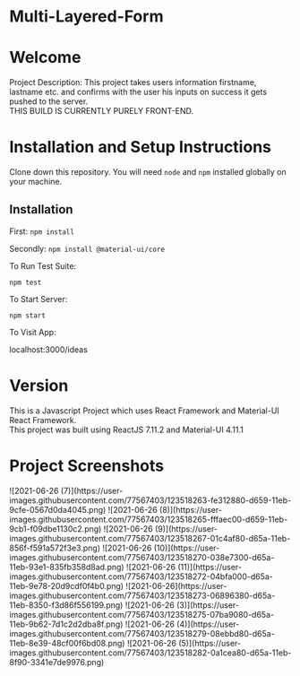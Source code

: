 # Multi-Layered-Form

<h1>Welcome</h1
This is a Practice Project to show basic understanding of ReactJS and Implementation of Material-UI.

Project Description: 
This project takes users information firstname, lastname etc. and confirms with the user his inputs on success it gets pushed to the server. 
<br>
THIS BUILD IS CURRENTLY PURELY FRONT-END.

<h1>Installation and Setup Instructions</h1>
Clone down this repository. You will need <code>node</code> and <code>npm</code> installed globally on your machine.

<h2>Installation</h2>

First:
<code>npm install</code>

Secondly:
<code>npm install @material-ui/core</code>

To Run Test Suite:

<code>npm test</code>

To Start Server:

<code>npm start</code>

To Visit App:

localhost:3000/ideas

<h1>Version</h1>
This is a Javascript Project which uses React Framework and Material-UI React Framework. <br>
This project was built using ReactJS 7.11.2 and Material-UI 4.11.1


<h1>Project Screenshots</h1>
![2021-06-26 (7)](https://user-images.githubusercontent.com/77567403/123518263-fe312880-d659-11eb-9cfe-0567d0da4045.png)
![2021-06-26 (8)](https://user-images.githubusercontent.com/77567403/123518265-fffaec00-d659-11eb-9cb1-f09dbe1130c2.png)
![2021-06-26 (9)](https://user-images.githubusercontent.com/77567403/123518267-01c4af80-d65a-11eb-856f-f591a572f3e3.png)
![2021-06-26 (10)](https://user-images.githubusercontent.com/77567403/123518270-038e7300-d65a-11eb-93e1-835fb358d8ad.png)
![2021-06-26 (11)](https://user-images.githubusercontent.com/77567403/123518272-04bfa000-d65a-11eb-9e78-20d9cdf0f4b0.png)
![2021-06-26](https://user-images.githubusercontent.com/77567403/123518273-06896380-d65a-11eb-8350-f3d86f556199.png)
![2021-06-26 (3)](https://user-images.githubusercontent.com/77567403/123518275-07ba9080-d65a-11eb-9b62-7d1c2d2dba8f.png)
![2021-06-26 (4)](https://user-images.githubusercontent.com/77567403/123518279-08ebbd80-d65a-11eb-8e39-48cf00f6bd08.png)
![2021-06-26 (5)](https://user-images.githubusercontent.com/77567403/123518282-0a1cea80-d65a-11eb-8f90-3341e7de9976.png)



